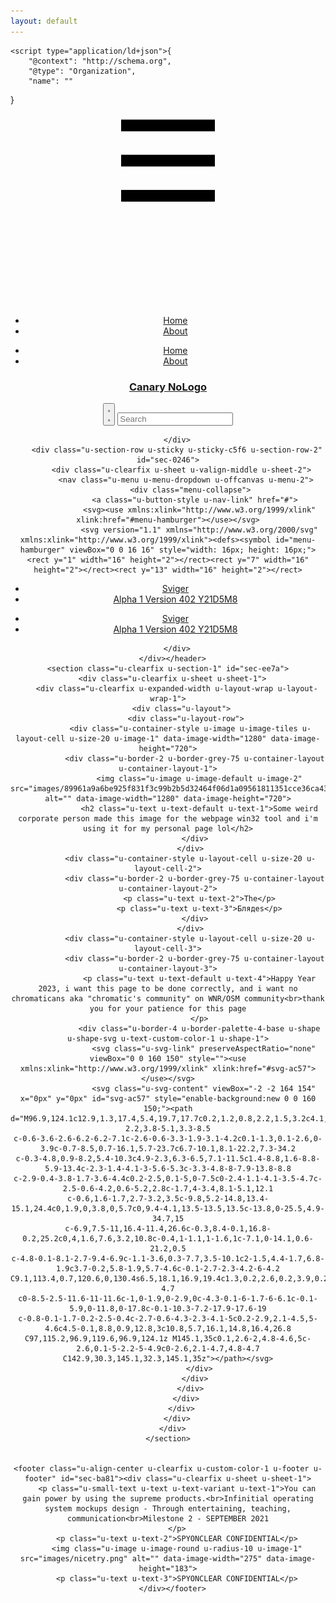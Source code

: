 ```yaml
---
layout: default
---
```

<!DOCTYPE html>
<html style="font-size: 16px;">
  <head>
    <meta name="viewport" content="width=device-width, initial-scale=1.0">
    <meta charset="utf-8">
    <meta name="keywords" content="look at that">
    <meta name="description" content="">
    <meta name="page_type" content="np-template-header-footer-from-plugin">
    <title>Home</title>
    <link rel="stylesheet" href="nicepage.css" media="screen">
<link rel="stylesheet" href="Home.css" media="screen">
    <script class="u-script" type="text/javascript" src="jquery.js" defer=""></script>
    <script class="u-script" type="text/javascript" src="nicepage.js" defer=""></script>
    <meta name="generator" content="Nicepage 3.21.3, nicepage.com">
    <link id="u-theme-google-font" rel="stylesheet" href="https://fonts.googleapis.com/css?family=Roboto:100,100i,300,300i,400,400i,500,500i,700,700i,900,900i|Open+Sans:300,300i,400,400i,600,600i,700,700i,800,800i">
    
    
    <script type="application/ld+json">{
		"@context": "http://schema.org",
		"@type": "Organization",
		"name": ""
}</script>
    <meta name="theme-color" content="#478ac9">
    <meta property="og:title" content="Home">
    <meta property="og:type" content="website">
  </head>
  <body data-home-page="Home.html" data-home-page-title="Home" class="u-body"><header class=" u-clearfix u-header u-section-row-container" id="sec-38c2"><div class="u-section-rows">
        <div class="u-clearfix u-section-row u-sticky u-sticky-c2eb u-section-row-1" data-animation-name="" data-animation-duration="0" data-animation-delay="0" data-animation-direction="" id="sec-0159">
          <div class="u-clearfix u-sheet u-valign-middle u-sheet-1">
            <nav class="u-menu u-menu-dropdown u-offcanvas u-menu-1">
              <div class="menu-collapse" style="font-size: 1rem; letter-spacing: 0px;">
                <a class="u-button-style u-custom-left-right-menu-spacing u-custom-padding-bottom u-custom-top-bottom-menu-spacing u-nav-link u-text-active-palette-1-base u-text-hover-palette-2-base" href="#">
                  <svg><use xmlns:xlink="http://www.w3.org/1999/xlink" xlink:href="#menu-hamburger"></use></svg>
                  <svg version="1.1" xmlns="http://www.w3.org/2000/svg" xmlns:xlink="http://www.w3.org/1999/xlink"><defs><symbol id="menu-hamburger" viewBox="0 0 16 16" style="width: 16px; height: 16px;"><rect y="1" width="16" height="2"></rect><rect y="7" width="16" height="2"></rect><rect y="13" width="16" height="2"></rect>
</symbol>
</defs></svg>
                </a>
              </div>
              <div class="u-custom-menu u-nav-container">
                <ul class="u-nav u-unstyled u-nav-1"><li class="u-nav-item"><a class="u-button-style u-nav-link u-text-active-palette-1-base u-text-hover-palette-2-base" href="Home.html" style="padding: 10px 20px;">Home</a>
</li><li class="u-nav-item"><a class="u-button-style u-nav-link u-text-active-palette-1-base u-text-hover-palette-2-base" href="About.html" style="padding: 10px 20px;">About</a>
</li></ul>
              </div>
              <div class="u-custom-menu u-nav-container-collapse">
                <div class="u-black u-container-style u-inner-container-layout u-opacity u-opacity-95 u-sidenav">
                  <div class="u-sidenav-overflow">
                    <div class="u-menu-close"></div>
                    <ul class="u-align-center u-nav u-popupmenu-items u-unstyled u-nav-2"><li class="u-nav-item"><a class="u-button-style u-nav-link" href="Home.html" style="padding: 10px 20px;">Home</a>
</li><li class="u-nav-item"><a class="u-button-style u-nav-link" href="About.html" style="padding: 10px 20px;">About</a>
</li></ul>
                  </div>
                </div>
                <div class="u-black u-menu-overlay u-opacity u-opacity-70"></div>
              </div>
            </nav>
            <h3 class="u-headline u-text u-text-1">
              <a href="/">Canary NoLogo</a>
            </h3>
            <form action="#" method="get" class="u-border-1 u-border-grey-30 u-radius-25 u-search u-search-left u-white u-search-1">
              <button class="u-search-button" type="submit">
                <span class="u-search-icon u-spacing-10">
                  <svg class="u-svg-link" preserveAspectRatio="xMidYMin slice" viewBox="0 0 56.966 56.966"><use xmlns:xlink="http://www.w3.org/1999/xlink" xlink:href="#svg-7662"></use></svg>
                  <svg xmlns="http://www.w3.org/2000/svg" xmlns:xlink="http://www.w3.org/1999/xlink" version="1.1" id="svg-7662" x="0px" y="0px" viewBox="0 0 56.966 56.966" style="enable-background:new 0 0 56.966 56.966;" xml:space="preserve" class="u-svg-content"><path d="M55.146,51.887L41.588,37.786c3.486-4.144,5.396-9.358,5.396-14.786c0-12.682-10.318-23-23-23s-23,10.318-23,23  s10.318,23,23,23c4.761,0,9.298-1.436,13.177-4.162l13.661,14.208c0.571,0.593,1.339,0.92,2.162,0.92  c0.779,0,1.518-0.297,2.079-0.837C56.255,54.982,56.293,53.08,55.146,51.887z M23.984,6c9.374,0,17,7.626,17,17s-7.626,17-17,17  s-17-7.626-17-17S14.61,6,23.984,6z"></path></svg>
                </span>
              </button>
              <input class="u-search-input u-search-input-1" type="search" name="search" value="" placeholder="Search">
            </form>
          </div>
          
          
          
          
          
        </div>
        <div class="u-section-row u-sticky u-sticky-c5f6 u-section-row-2" id="sec-0246">
          <div class="u-clearfix u-sheet u-valign-middle u-sheet-2">
            <nav class="u-menu u-menu-dropdown u-offcanvas u-menu-2">
              <div class="menu-collapse">
                <a class="u-button-style u-nav-link" href="#">
                  <svg><use xmlns:xlink="http://www.w3.org/1999/xlink" xlink:href="#menu-hamburger"></use></svg>
                  <svg version="1.1" xmlns="http://www.w3.org/2000/svg" xmlns:xlink="http://www.w3.org/1999/xlink"><defs><symbol id="menu-hamburger" viewBox="0 0 16 16" style="width: 16px; height: 16px;"><rect y="1" width="16" height="2"></rect><rect y="7" width="16" height="2"></rect><rect y="13" width="16" height="2"></rect>
</symbol>
</defs></svg>
                </a>
              </div>
              <div class="u-custom-menu u-nav-container">
                <ul class="u-nav u-unstyled"><li class="u-nav-item"><a class="u-button-style u-nav-link" href="Sviger.html">Sviger</a>
</li><li class="u-nav-item"><a class="u-button-style u-nav-link" href="Alpha.html">Alpha 1 Version 402 Y21D5M8</a>
</li></ul>
              </div>
              <div class="u-custom-menu u-nav-container-collapse">
                <div class="u-black u-container-style u-inner-container-layout u-opacity u-opacity-95 u-sidenav">
                  <div class="u-sidenav-overflow">
                    <div class="u-menu-close"></div>
                    <ul class="u-align-center u-nav u-popupmenu-items u-unstyled u-nav-4"><li class="u-nav-item"><a class="u-button-style u-nav-link" href="Sviger.html">Sviger</a>
</li><li class="u-nav-item"><a class="u-button-style u-nav-link" href="Alpha.html">Alpha 1 Version 402 Y21D5M8</a>
</li></ul>
                  </div>
                </div>
                <div class="u-black u-menu-overlay u-opacity u-opacity-70"></div>
              </div>
            </nav>
          </div>
          
          
          
          
          
        </div>
      </div></header>
    <section class="u-clearfix u-section-1" id="sec-ee7a">
      <div class="u-clearfix u-sheet u-sheet-1">
        <div class="u-clearfix u-expanded-width u-layout-wrap u-layout-wrap-1">
          <div class="u-layout">
            <div class="u-layout-row">
              <div class="u-container-style u-image u-image-tiles u-layout-cell u-size-20 u-image-1" data-image-width="1280" data-image-height="720">
                <div class="u-border-2 u-border-grey-75 u-container-layout u-container-layout-1">
                  <img class="u-image u-image-default u-image-2" src="images/89961a9a6be925f831f3c99b2b5d32464f06d1a09561811351cce36ca43a90654782a546ac07c7d84b04046cf87d22b978518abb238c04e0d6994c_1280.jpg" alt="" data-image-width="1280" data-image-height="720">
                  <h2 class="u-text u-text-default u-text-1">Some weird corporate person made this image for the webpage win32 tool and i'm using it for my personal page lol</h2>
                </div>
              </div>
              <div class="u-container-style u-layout-cell u-size-20 u-layout-cell-2">
                <div class="u-border-2 u-border-grey-75 u-container-layout u-container-layout-2">
                  <p class="u-text u-text-2">The</p>
                  <p class="u-text u-text-3">Блядes</p>
                </div>
              </div>
              <div class="u-container-style u-layout-cell u-size-20 u-layout-cell-3">
                <div class="u-border-2 u-border-grey-75 u-container-layout u-container-layout-3">
                  <p class="u-text u-text-default u-text-4">Happy Year 2023, i want this page to be done correctly, and i want no chromaticans aka "chromatic's community" on WNR/OSM community<br>thank you for your patience for this page
                  </p>
                  <div class="u-border-4 u-border-palette-4-base u-shape u-shape-svg u-text-custom-color-1 u-shape-1">
                    <svg class="u-svg-link" preserveAspectRatio="none" viewBox="0 0 160 150" style=""><use xmlns:xlink="http://www.w3.org/1999/xlink" xlink:href="#svg-ac57"></use></svg>
                    <svg class="u-svg-content" viewBox="-2 -2 164 154" x="0px" y="0px" id="svg-ac57" style="enable-background:new 0 0 160 150;"><path d="M96.9,124.1c12.9,1.3,17.4,5.4,19.7,17.7c0.2,1.2,0.8,2.2,1.5,3.2c4.1,5.3,16.4,6.8,21.7,2.6c2.8-2.2,3.8-5.1,3.3-8.5
	c-0.6-3.6-2.6-6.2-6.2-7.1c-2.6-0.6-3.3-1.9-3.1-4.2c0.1-1.3,0.1-2.6,0-3.9c-0.7-8.5,0.7-16.1,5.7-23.7c6.7-10.1,8.1-22.2,7.3-34.2
	c-0.3-4.8,0.9-8.2,5.4-10.3c4.9-2.3,6.3-6.5,7.1-11.5c1.4-8.8,1.6-8.8-5.9-13.4c-2.3-1.4-4.1-3-5.6-5.3c-3.3-4.8-8-7.9-13.8-8.8
	c-2.9-0.4-3.8-1.7-3.6-4.4c0.2-2.5,0.1-5,0-7.5c0-2.4-1.1-4.1-3.5-4.7c-2.5-0.6-4.2,0.6-5.2,2.8c-1.7,4-3.4,8.1-5.1,12.1
	c-0.6,1.6-1.7,2.7-3.2,3.5c-9.8,5.2-14.8,13.4-15.1,24.4c0,1.9,0,3.8,0,5.7c0,9.4-4.1,13.5-13.5,13.5c-13.8,0-25.5,4.9-34.7,15
	c-6.9,7.5-11,16.4-11.4,26.6c-0.3,8.4-0.1,16.8-0.2,25.2c0,4,1.6,7.6,3.2,10.8c-0.4,1-1.1,1-1.6,1c-7.1,0-14.1,0.6-21.2,0.5
	c-4.8-0.1-8.1-2.7-9.4-6.9c-1.1-3.6,0.3-7.7,3.5-10.1c2-1.5,4.4-1.7,6.8-1.9c3.7-0.2,5.8-1.9,5.7-4.6c-0.1-2.7-2.3-4.2-6-4.2
	C9.1,113.4,0.7,120.6,0,130.4s6.5,18.1,16.9,19.4c1.3,0.2,2.6,0.2,3.9,0.2c27,0,54.1,0,81,0c4.7,0,4.7,0,4.7-4.7
	c0-8.5-2.5-11.6-11-11.6c-1,0-1.9,0-2.9,0c-4.3-0.1-6-1.7-6-6.1c-0.1-5.9,0-11.8,0-17.8c-0.1-10.3-7.2-17.9-17.6-19
	c-0.8-0.1-1.7-0.2-2.5-0.4c-2.7-0.6-4.3-2.3-4.1-5c0.2-2.9,2.1-4.5,5-4.6c4.5-0.1,8.8,0.9,12.8,3c10.8,5.7,16.1,14.8,16.4,26.8
	C97,115.2,96.9,119.6,96.9,124.1z M145.1,35c0.1,2.6-2,4.8-4.6,5c-2.6,0.1-5-2.2-5-4.9c0-2.6,2.1-4.7,4.8-4.7
	C142.9,30.3,145.1,32.3,145.1,35z"></path></svg>
                  </div>
                </div>
              </div>
            </div>
          </div>
        </div>
      </div>
    </section>
    
    
    <footer class="u-align-center u-clearfix u-custom-color-1 u-footer u-footer" id="sec-ba81"><div class="u-clearfix u-sheet u-sheet-1">
        <p class="u-small-text u-text u-text-variant u-text-1">You can gain power by using the supreme products.<br>Infinitial operating system mockups design - Through entertaining, teaching, communication<br>Milestone 2 - SEPTEMBER 2021
        </p>
        <p class="u-text u-text-2">SPYONCLEAR CONFIDENTIAL</p>
        <img class="u-image u-image-round u-radius-10 u-image-1" src="images/nicetry.png" alt="" data-image-width="275" data-image-height="183">
        <p class="u-text u-text-3">SPYONCLEAR CONFIDENTIAL</p>
      </div></footer>
  </body>
</html>
